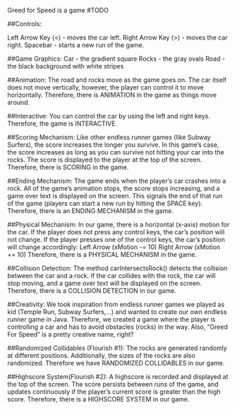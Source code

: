 Greed for Speed is a game #TODO


##Controls:

Left Arrow Key (<) - moves the car left.
Right Arrow Key (>) - moves the car right.
Spacebar - starts a new run of the game.


##Game Graphics:
Car - the gradient square
Rocks - the gray ovals
Road - the black background with white stripes

##Animation: 
The road and rocks move as the game goes on. The car itself does not move vertically, however, the player can control it to move horizontally. Therefore, there is ANIMATION in the game as things move around.

##Interactive:
You can control the car by using the left and right keys. Therefore, the game is INTERACTIVE.

##Scoring Mechanism: 
Like other endless runner games (like Subway Surfers), the score increases the longer you survive. In this game’s case, the score increases as long as you can survive not hitting your car into the rocks. The score is displayed to the player at the top of the screen. Therefore, there is SCORING in the game.

##Ending Mechanism:
The game ends when the player’s car crashes into a rock. All of the game’s animation stops, the score stops increasing, and a game over text is displayed on the screen. This signals the end of that run of the game (players can start a new run by hitting the SPACE key). Therefore, there is an ENDING MECHANISM in the game. 

##Physical Mechanism:
In our game, there is a horizontal (x-axis) motion for the car. If the player does not press any control keys, the car’s position will not change. If the player presses one of the control keys, the car’s position will change accordingly:
Left Arrow (xMotion -= 10)
Right Arrow (xMotion += 10)
Therefore, there is a PHYSICAL MECHANISM in the game.

##Collision Detection:
The method carIntersectsRock() detects the collision between the car and a rock. If the car collides with the rock, the car will stop moving, and a game over text will be displayed on the screen. Therefore, there is a COLLISION DETECTION in our game.

##Creativity:
	We took inspiration from endless runner games we played as kid (Temple Run, Subway Surfers,...) and wanted to create our own endless runner game in Java. Therefore, we created a game where the player is controlling a car and has to avoid obstacles (rocks) in the way. Also, “Greed For Speed” is a pretty creative name, right? 

##Randomized Collidables (Flourish #1):
	The rocks are generated randomly at different positions. Additionally, the sizes of the rocks are also randomized. Therefore we have RANDOMIZED COLLIDABLES in our game. 

##Highscore System(Flourish #2):
	A highscore is recorded and displayed at the top of the screen. The score persists between runs of the game, and updates continuously if the player’s current score is greater than the high score. Therefore, there is a HIGHSCORE SYSTEM in our game. 



